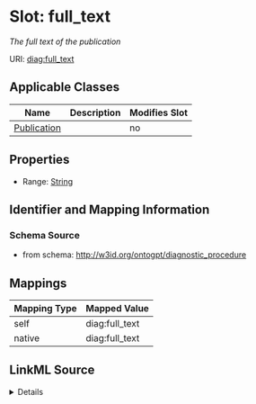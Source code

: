

# Slot: full_text


_The full text of the publication_



URI: [diag:full_text](http://w3id.org/ontogpt/diagnostic_procedure/full_text)



<!-- no inheritance hierarchy -->





## Applicable Classes

| Name | Description | Modifies Slot |
| --- | --- | --- |
| [Publication](Publication.md) |  |  no  |







## Properties

* Range: [String](String.md)





## Identifier and Mapping Information







### Schema Source


* from schema: http://w3id.org/ontogpt/diagnostic_procedure




## Mappings

| Mapping Type | Mapped Value |
| ---  | ---  |
| self | diag:full_text |
| native | diag:full_text |




## LinkML Source

<details>
```yaml
name: full_text
description: The full text of the publication
from_schema: http://w3id.org/ontogpt/diagnostic_procedure
rank: 1000
alias: full_text
owner: Publication
domain_of:
- Publication
range: string

```
</details>